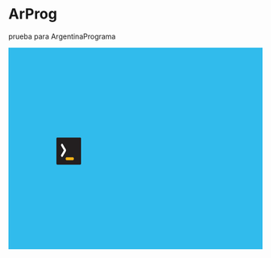 # ArProg
prueba para ArgentinaPrograma

<img width=600 height= 400 src="https://github.com/Pedro410Ar/ArProg/blob/main/logo.jpg"/>
